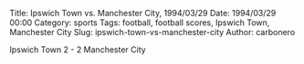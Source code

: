 Title: Ipswich Town vs. Manchester City, 1994/03/29
Date: 1994/03/29 00:00
Category: sports
Tags: football, football scores, Ipswich Town, Manchester City
Slug: ipswich-town-vs-manchester-city
Author: carbonero


Ipswich Town 2 - 2 Manchester City
